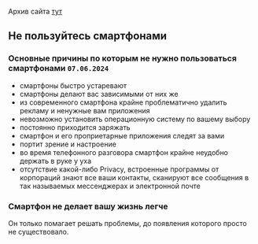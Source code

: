 Архив сайта <a href="https://konnov.name/index2.html">тут</a>
## Не пользуйтесь смартфонами
### Основные причины по которым не нужно пользоваться смартфонами `07.06.2024`
- смартфоны быстро устаревают
- смартфоны делают вас зависимыми от них же
- из современного смартфона крайне проблематично удалить рекламу и ненужные вам приложения
- невозможно установить операционную систему по вашему выбору
- постоянно приходится заряжать
- смартфон и его проприетарные приложения следят за вами
- портит зрение и настроение
- во время телефонного разговора смартфон крайне неудобно держать в руке у уха
- отсутствие какой-либо Privacy, встроенные программы от корпораций знают все ваши контакты, сканируют все сообщения в так называемых мессенджерах и электронной почте
### Смартфон не делает вашу жизнь легче
Он только помагает решать проблемы, до появления которого просто не существовало.

